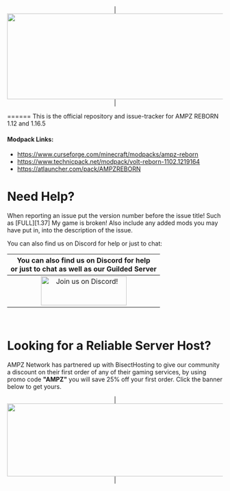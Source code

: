 <p align="center">
| <img src="https://www.bisecthosting.com/images/CF/AMPZ_Reborn/BH_AR_Header.png" alt="Get your server today!"  width="1920" height="200"></a>|
</p>
======
This is the official repository and issue-tracker for AMPZ REBORN 1.12 and 1.16.5
    
#### Modpack Links: 
+ https://www.curseforge.com/minecraft/modpacks/ampz-reborn 
+ https://www.technicpack.net/modpack/volt-reborn-1102.1219164  
+ https://atlauncher.com/pack/AMPZREBORN  
  
Need Help?
======
When reporting an issue put the version number before the issue title! Such as [FULL][1.37] My game is broken! Also include any added mods you may have put in, into the description of the issue. 
 
You can also find us on Discord for help or just to chat:   
  
|You can also find us on Discord for help<br>or just to chat as well as our Guilded Server|
|:------------:|
|<a href="https://discord.gg/enrpMDd"><img src="https://discordapp.com/assets/fc0b01fe10a0b8c602fb0106d8189d9b.png" alt="Join us on Discord!"  width="200" height="68"></a>|
<br>

Looking for a Reliable Server Host?
======
AMPZ Network has partnered up with BisectHosting to give our community a discount on their first order of any of their gaming services, by using promo code **"AMPZ"** you will save 25% off your first order. Click the banner below to get yours. 

<p align="center">
| <a href="https://bisecthosting.com/AMPZ"><img src="https://www.bisecthosting.com/images/CF/AMPZ_Reborn/BH_AR_PromoCard.png" alt="Get your server today!"  width="1920" height="170"></a>|
</p>
